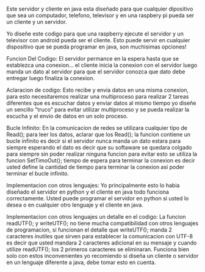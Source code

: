 Este servidor y cliente en java esta diseñado para que cualquier dipositivo que sea un computador, telefono, televisor y en una raspbery pi pueda ser un cliente y un servidor.

Yo diseñe este codigo para que una raspberry ejecute el servidor y un televisor con android pueda ser el cliente. Esto puede servir en cualquier dispositivo que se pueda programar en java, son muchisimas opciones!

Funcion Del Codigo: El servidor permance en la espera hasta que se establezca una conexion... el cliente inicia la conexion con el servidor luego manda un dato al servidor para que el servidor conozca que dato debe entregar luego finaliza la conexion.

Aclaracion de codigo: Esto recibe y envia datos en una misma conexion, para esto necesitaremos realizar una multiproceso para realizar 2 tareas diferentes que es escuchar datos y enviar datos al mismo tiempo yo diseñe un sencillo "truco" para evitar utilizar multiproceso y se pueda realizar la escucha y el envio de datos en un solo proceso.

Bucle Infinito: En la comunicacion de redes se utilizara cualquier tipo de Read(); para leer los datos, aclarar que los Read(); la funcion contiene un bucle infinito es decir si el servidor nunca manda un dato estara para siempre esperando el dato es decir que su softaware se quedara colgado para siempre sin poder realizar ninguna funcion para evitar esto se utiliza la funcion SetTimoOut(); tiempo de espera para terminar la conexion es decir usted define la cantidad de tiempo para terminar la conexion asi poder terminar el bucle infinito.

Implementacion con otros lenguajes: Yo principalmente esto lo habia diseñado el servidor en python y el cliente en java todo funciona correctamente. Usted puede programar el servidor en python si usted lo desea o en cualquier otro lenguaje y el cliente en java.

Implementacion con otros lenguajes un detalle en el codigo:
La funcion readUTF(); y writeUTF(); no tiene mucha compatibilidad con otros lenguajes de programacion, si funcionan el detalle que writeUTF(); manda 2 caracteres inutiles que sirven para establecer la comunicacion con UTF-8 es decir que usted mandara 2 caracteres adicional en su mensaje y cuando utilize readUTF(); los 2 primeros caracteres se eliminaran. Funciona bien solo con estos inconvenientes yo recomiendo si diseña un cliente o servidor en un lenguaje diferente a java, debe tomar esto en cuenta.

